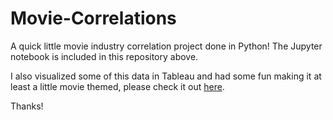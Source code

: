 # Movie-Correlations
A quick little movie industry correlation project done in Python! The Jupyter notebook is included in this repository above. 

I also visualized some of this data in Tableau and had some fun making it at least a little movie themed, please check it out [here](https://public.tableau.com/app/profile/megan.schlebecker/viz/MovieIndustry_16735452707840/Dashboard1). 

Thanks! 

